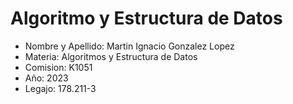 # Algoritmo y Estructura de Datos 

+ Nombre y Apellido: Martin Ignacio Gonzalez Lopez
+ Materia: Algoritmos y Estructura de Datos
+ Comision: K1051
+ Año: 2023
+ Legajo: 178.211-3
